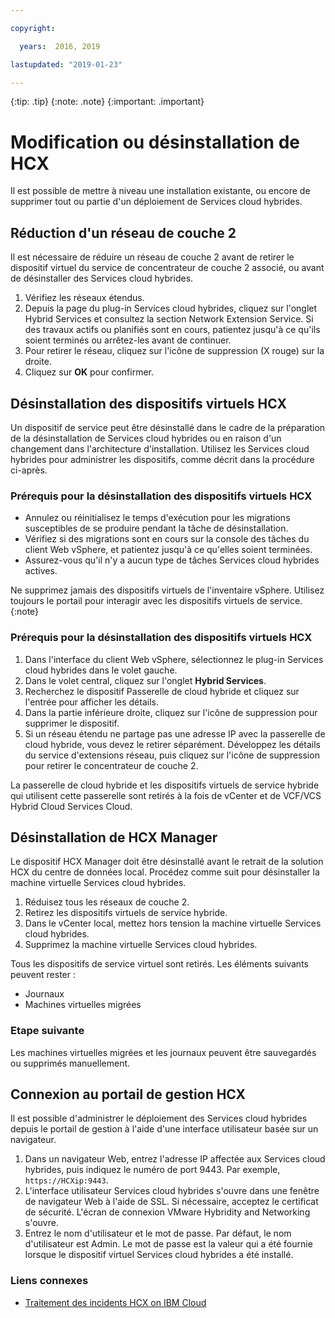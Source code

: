 ```yaml
---

copyright:

  years:  2016, 2019

lastupdated: "2019-01-23"

---
```


{:tip: .tip}
{:note: .note}
{:important: .important}

# Modification ou désinstallation de HCX

Il est possible de mettre à niveau une installation existante, ou encore de supprimer tout ou partie d'un déploiement de Services cloud hybrides.

##  Réduction d'un réseau de couche 2

Il est nécessaire de réduire un réseau de couche 2 avant de retirer le dispositif virtuel du service de concentrateur de couche 2 associé, ou avant de désinstaller des Services cloud hybrides.

1. Vérifiez les réseaux étendus.
2. Depuis la page du plug-in Services cloud hybrides, cliquez sur l'onglet Hybrid Services et consultez la section Network Extension Service. Si des travaux actifs ou planifiés sont en cours, patientez jusqu'à ce qu'ils soient terminés ou arrêtez-les avant de continuer.
3. Pour retirer le réseau, cliquez sur l'icône de suppression (X rouge) sur la droite.
4. Cliquez sur **OK** pour confirmer.

## Désinstallation des dispositifs virtuels HCX

Un dispositif de service peut être désinstallé dans le cadre de la préparation de la désinstallation de Services cloud hybrides ou en raison d'un changement dans l'architecture d'installation. Utilisez les Services cloud hybrides pour administrer les dispositifs, comme décrit dans la procédure ci-après.

### Prérequis pour la désinstallation des dispositifs virtuels HCX

* Annulez ou réinitialisez le temps d'exécution pour les migrations susceptibles de se produire pendant la tâche de désinstallation.
* Vérifiez si des migrations sont en cours sur la console des tâches du client Web vSphere, et patientez jusqu'à ce qu'elles soient terminées.
* Assurez-vous qu'il n'y a aucun type de tâches Services cloud hybrides actives.

Ne supprimez jamais des dispositifs virtuels de l'inventaire vSphere. Utilisez toujours le portail pour interagir avec les dispositifs virtuels de service.
{:note}

### Prérequis pour la désinstallation des dispositifs virtuels HCX

1. Dans l'interface du client Web vSphere, sélectionnez le plug-in Services cloud hybrides dans le volet gauche.
2. Dans le volet central, cliquez sur l'onglet **Hybrid Services**.
3. Recherchez le dispositif Passerelle de cloud hybride et cliquez sur l'entrée pour afficher les détails.
4. Dans la partie inférieure droite, cliquez sur l'icône de suppression pour supprimer le dispositif.
5. Si un réseau étendu ne partage pas une adresse IP avec la passerelle de cloud hybride, vous devez le retirer séparément. Développez les détails du service d'extensions réseau, puis cliquez sur l'icône de suppression pour retirer le concentrateur de couche 2.

La passerelle de cloud hybride et les dispositifs virtuels de service hybride qui utilisent cette passerelle sont retirés à la fois de vCenter et de VCF/VCS Hybrid Cloud Services Cloud.

## Désinstallation de HCX Manager

Le dispositif HCX Manager doit être désinstallé avant le retrait de la solution HCX du centre de données local. Procédez comme suit pour désinstaller la machine virtuelle Services cloud hybrides.

1. Réduisez tous les réseaux de couche 2.
2. Retirez les dispositifs virtuels de service hybride.
3. Dans le vCenter local, mettez hors tension la machine virtuelle Services cloud hybrides.
4. Supprimez la machine virtuelle Services cloud hybrides.

Tous les dispositifs de service virtuel sont retirés. Les éléments suivants peuvent rester :
* Journaux
* Machines virtuelles migrées

### Etape suivante

Les machines virtuelles migrées et les journaux peuvent être sauvegardés ou supprimés manuellement.

## Connexion au portail de gestion HCX

Il est possible d'administrer le déploiement des Services cloud hybrides depuis le portail de gestion à l'aide d'une interface utilisateur basée sur un navigateur.

1. Dans un navigateur Web, entrez l'adresse IP affectée aux Services cloud hybrides, puis indiquez le numéro de port 9443. Par exemple, `https://HCXip:9443`.
2. L'interface utilisateur Services cloud hybrides s'ouvre dans une fenêtre de navigateur Web à l'aide de SSL. Si nécessaire, acceptez le certificat de sécurité. L'écran de connexion VMware Hybridity and Networking s'ouvre.
3. Entrez le nom d'utilisateur et le mot de passe. Par défaut, le nom d'utilisateur est Admin. Le mot de passe est la valeur qui a été fournie lorsque le dispositif virtuel Services cloud hybrides a été installé.

### Liens connexes

* [Traitement des incidents HCX on IBM Cloud](/docs/services/vmwaresolutions/archiref/hcx-archi/hcx-archi-trbl.html)

